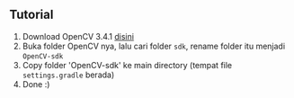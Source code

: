## Tutorial 
1. Download OpenCV 3.4.1 [disini](https://sourceforge.net/projects/opencvlibrary/files/opencv-android/3.4.1/opencv-3.4.1-android-sdk.zip/download)
2. Buka folder OpenCV nya, lalu cari folder `sdk`, rename folder itu menjadi `OpenCV-sdk`
3. Copy folder 'OpenCV-sdk' ke main directory (tempat file `settings.gradle` berada)
4. Done :)